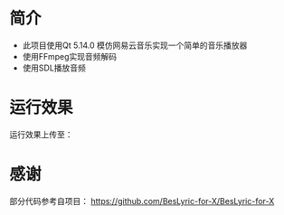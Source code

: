 # 简介

- 此项目使用Qt 5.14.0 模仿网易云音乐实现一个简单的音乐播放器
- 使用FFmpeg实现音频解码
- 使用SDL播放音频

# 运行效果

运行效果上传至：



# 感谢

部分代码参考自项目：
https://github.com/BesLyric-for-X/BesLyric-for-X